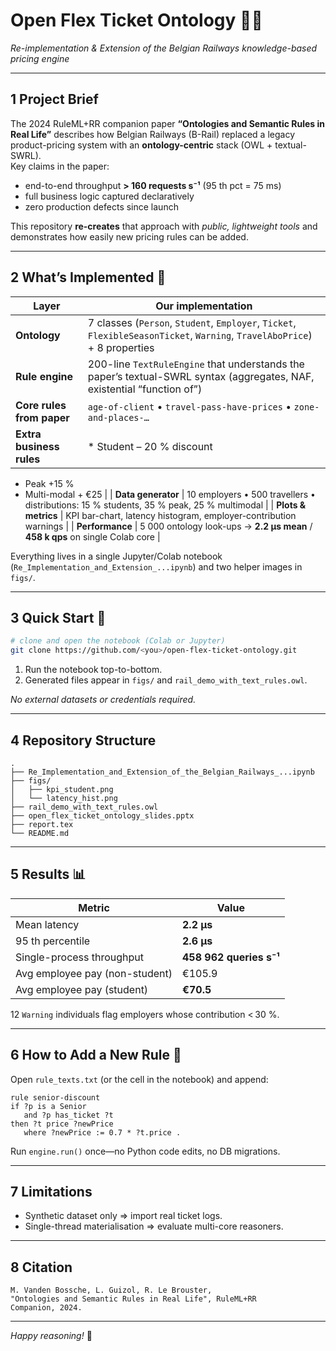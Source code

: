 # Open Flex Ticket Ontology 🚌🚆  
_Re-implementation & Extension of the Belgian Railways knowledge-based pricing engine_

---

## 1  Project Brief

The 2024 RuleML+RR companion paper **“Ontologies and Semantic Rules in Real Life”** describes how Belgian Railways (B-Rail) replaced a legacy product-pricing system with an **ontology-centric** stack (OWL + textual-SWRL).  
Key claims in the paper:

* end-to-end throughput **> 160 requests s⁻¹** (95 th pct = 75 ms)  
* full business logic captured declaratively  
* zero production defects since launch

This repository **re-creates** that approach with _public, lightweight tools_ and demonstrates how easily new pricing rules can be added.

---

## 2  What’s Implemented 🔧

| Layer | Our implementation |
|-------|--------------------|
| **Ontology** | 7 classes (`Person`, `Student`, `Employer`, `Ticket`, `FlexibleSeasonTicket`, `Warning`, `TravelAboPrice`) + 8 properties |
| **Rule engine** | 200-line `TextRuleEngine` that understands the paper’s textual-SWRL syntax (aggregates, NAF, existential “function of”) |
| **Core rules from paper** | `age-of-client` • `travel-pass-have-prices` • `zone-and-places-…` |
| **Extra business rules** | * Student – 20 % discount  
* Peak +15 %  
* Multi-modal + €25 |
| **Data generator** | 10 employers • 500 travellers • distributions: 15 % students, 35 % peak, 25 % multimodal |
| **Plots & metrics** | KPI bar-chart, latency histogram, employer-contribution warnings |
| **Performance** | 5 000 ontology look-ups → **2.2 µs mean** / **458 k qps** on single Colab core |

Everything lives in a single Jupyter/Colab notebook (`Re_Implementation_and_Extension_...ipynb`) and two helper images in `figs/`.

---

## 3  Quick Start 🚀

```bash
# clone and open the notebook (Colab or Jupyter)
git clone https://github.com/<you>/open-flex-ticket-ontology.git
```

1. Run the notebook top-to-bottom.  
2. Generated files appear in `figs/` and `rail_demo_with_text_rules.owl`.

_No external datasets or credentials required._

---

## 4  Repository Structure

```
.
├── Re_Implementation_and_Extension_of_the_Belgian_Railways_...ipynb
├── figs/
│   ├── kpi_student.png
│   └── latency_hist.png
├── rail_demo_with_text_rules.owl
├── open_flex_ticket_ontology_slides.pptx
├── report.tex
└── README.md
```

---

## 5  Results 📊

| Metric | Value |
|--------|-------|
| Mean latency | **2.2 µs** |
| 95 th percentile | **2.6 µs** |
| Single-process throughput | **458 962 queries s⁻¹** |
| Avg employee pay (non-student) | €105.9 |
| Avg employee pay (student) | **€70.5** |

12 `Warning` individuals flag employers whose contribution < 30 %.

---

## 6  How to Add a New Rule 📝

Open `rule_texts.txt` (or the cell in the notebook) and append:

```text
rule senior-discount
if ?p is a Senior
   and ?p has_ticket ?t
then ?t price ?newPrice
   where ?newPrice := 0.7 * ?t.price .
```

Run `engine.run()` once—no Python code edits, no DB migrations.

---

## 7  Limitations

* Synthetic dataset only ⇒ import real ticket logs.  
* Single-thread materialisation ⇒ evaluate multi-core reasoners.  

---

## 8  Citation

```
M. Vanden Bossche, L. Guizol, R. Le Brouster,  
"Ontologies and Semantic Rules in Real Life", RuleML+RR Companion, 2024.
```

---

*Happy reasoning!* 🤖
